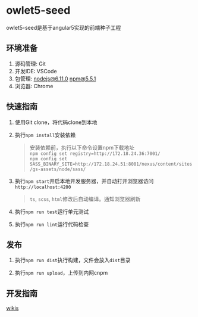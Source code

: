 # owlet5-seed

owlet5-seed是基于angular5实现的前端种子工程

## 环境准备

1. 源码管理: Git
2. 开发IDE: VSCode
3. 包管理: nodejs@6.11.0  npm@5.5.1
4. 浏览器: Chrome

## 快速指南

1. 使用Git clone，将代码clone到本地

2. 执行`npm install`安装依赖

    > 安装依赖前，执行以下命令设置npm下载地址  
    > `npm config set registry=http://172.18.24.36:7001/`  
    > `npm config set SASS_BINARY_SITE=http://172.18.24.51:8081/nexus/content/sites/gs-assets/node/sass/`

3. 执行`npm start`开启本地开发服务器，并自动打开浏览器访问`http://localhost:4200`

    > `ts`, `scss`, `html`修改后自动编译。通知浏览器刷新

4. 执行`npm run test`运行单元测试

5. 执行`npm run lint`运行代码检查

## 发布

1. 执行`npm run dist`执行构建，文件会放入`dist`目录

2. 执行`npm run upload`，上传到内网cnpm

## 开发指南 
[wikis](http://172.18.3.103/vNextDevTechs/owlet5-seed/wikis)
